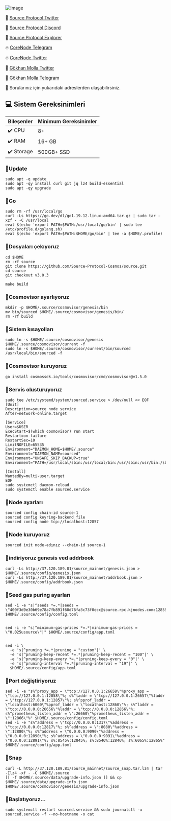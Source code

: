 ![image](https://github.com/molla202/Source-sourcetest-1/assets/91562185/873a99e6-aff2-4da5-a02a-16f9513b6b6c)

🌟 [Source Protocol Twitter](https://twitter.com/SourceProtocol_)

🌟 [Source Protocol Discord](https://discord.gg/MuPN6kJbCK)

🌟 [Source Protocol Explorer](https://mainnet.itrocket.net/source/staking/sourcevaloper12xtalgwjakzdz4q8s05zkm0a3nkr5wlua77q2k)

🔥 [CoreNode Telegram](https://t.me/corenode)

🔥 [CoreNode Twitter](https://twitter.com/corenodehq)

💬 [Gökhan Molla Twitter](https://twitter.com/gokhan_molla)

💬 [Gökhan Molla Telegram](https://t.me/gokhan_molla)

💬 Sorularınız için yukarıdaki adreslerden ulaşabilirsiniz.


 ## 💻 Sistem Gereksinimleri
| Bileşenler | Minimum Gereksinimler | 
| ------------ | ------------ |
| ✔️ CPU |	8+ |
| ✔️ RAM	| 16+ GB |
| ✔️ Storage	| 500GB+ SSD |


### 🚧Update
```
sudo apt -q update
sudo apt -qy install curl git jq lz4 build-essential
sudo apt -qy upgrade
```
### 🚧Go
```
sudo rm -rf /usr/local/go
curl -Ls https://go.dev/dl/go1.19.12.linux-amd64.tar.gz | sudo tar -xzf - -C /usr/local
eval $(echo 'export PATH=$PATH:/usr/local/go/bin' | sudo tee /etc/profile.d/golang.sh)
eval $(echo 'export PATH=$PATH:$HOME/go/bin' | tee -a $HOME/.profile)
```

### 🚧Dosyaları çekıyoruz
```
cd $HOME
rm -rf source
git clone https://github.com/Source-Protocol-Cosmos/source.git
cd source
git checkout v3.0.3
```
```
make build
```
### 🚧Cosmovisor ayarlıyoruz
```
mkdir -p $HOME/.source/cosmovisor/genesis/bin
mv bin/sourced $HOME/.source/cosmovisor/genesis/bin/
rm -rf build
```
### 🚧Sistem kısayolları
```
sudo ln -s $HOME/.source/cosmovisor/genesis $HOME/.source/cosmovisor/current -f
sudo ln -s $HOME/.source/cosmovisor/current/bin/sourced /usr/local/bin/sourced -f
```

### 🚧Cosmovisor kuruyoruz
```
go install cosmossdk.io/tools/cosmovisor/cmd/cosmovisor@v1.5.0
```
### 🚧Servis olusturuyoruz
```
sudo tee /etc/systemd/system/sourced.service > /dev/null << EOF
[Unit]
Description=source node service
After=network-online.target

[Service]
User=$USER
ExecStart=$(which cosmovisor) run start
Restart=on-failure
RestartSec=10
LimitNOFILE=65535
Environment="DAEMON_HOME=$HOME/.source"
Environment="DAEMON_NAME=sourced"
Environment="UNSAFE_SKIP_BACKUP=true"
Environment="PATH=/usr/local/sbin:/usr/local/bin:/usr/sbin:/usr/bin:/sbin:/bin:/usr/games:/usr/local/games:/snap/bin:$HOME/.source/cosmovisor/current/bin"

[Install]
WantedBy=multi-user.target
EOF
sudo systemctl daemon-reload
sudo systemctl enable sourced.service
```

### 🚧Node ayarları
```
sourced config chain-id source-1
sourced config keyring-backend file
sourced config node tcp://localhost:12857
```
### 🚧Node kuruyoruz
```
sourced init node-adınız --chain-id source-1
```
### 🚧indiriyoruz genesis ved addrbook
```
curl -Ls http://37.120.189.81/source_mainnet/genesis.json > $HOME/.source/config/genesis.json
curl -Ls http://37.120.189.81/source_mainnet/addrbook.json > $HOME/.source/config/addrbook.json
```
### 🚧Seed gas puring ayarları
```
sed -i -e "s|^seeds *=.*|seeds = \"400f3d9e30b69e78a7fb891f60d76fa3c73f0ecc@source.rpc.kjnodes.com:12859\"|" $HOME/.source/config/config.toml


sed -i -e "s|^minimum-gas-prices *=.*|minimum-gas-prices = \"0.025usource\"|" $HOME/.source/config/app.toml


sed -i \
  -e 's|^pruning *=.*|pruning = "custom"|' \
  -e 's|^pruning-keep-recent *=.*|pruning-keep-recent = "100"|' \
  -e 's|^pruning-keep-every *=.*|pruning-keep-every = "0"|' \
  -e 's|^pruning-interval *=.*|pruning-interval = "19"|' \
  $HOME/.source/config/app.toml
```
### 🚧Port değiştiriyoruz
```
sed -i -e "s%^proxy_app = \"tcp://127.0.0.1:26658\"%proxy_app = \"tcp://127.0.0.1:12858\"%; s%^laddr = \"tcp://127.0.0.1:26657\"%laddr = \"tcp://127.0.0.1:12857\"%; s%^pprof_laddr = \"localhost:6060\"%pprof_laddr = \"localhost:12860\"%; s%^laddr = \"tcp://0.0.0.0:26656\"%laddr = \"tcp://0.0.0.0:12856\"%; s%^prometheus_listen_addr = \":26660\"%prometheus_listen_addr = \":12866\"%" $HOME/.source/config/config.toml
sed -i -e "s%^address = \"tcp://0.0.0.0:1317\"%address = \"tcp://0.0.0.0:12817\"%; s%^address = \":8080\"%address = \":12880\"%; s%^address = \"0.0.0.0:9090\"%address = \"0.0.0.0:12890\"%; s%^address = \"0.0.0.0:9091\"%address = \"0.0.0.0:12891\"%; s%:8545%:12845%; s%:8546%:12846%; s%:6065%:12865%" $HOME/.source/config/app.toml
```
### 🚧Snap
```
curl -L http://37.120.189.81/source_mainnet/source_snap.tar.lz4 | tar -Ilz4 -xf - -C $HOME/.source
[[ -f $HOME/.source/data/upgrade-info.json ]] && cp $HOME/.source/data/upgrade-info.json $HOME/.source/cosmovisor/genesis/upgrade-info.json
```
### 🚧Başlatıyoruz...
```
sudo systemctl restart sourced.service && sudo journalctl -u sourced.service -f --no-hostname -o cat
```
